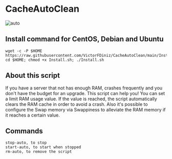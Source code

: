 # CacheAutoClean

![auto](https://user-images.githubusercontent.com/86570043/124396536-8eb5db80-dce0-11eb-891b-86b993047dd1.png)

## Install command for CentOS, Debian and Ubuntu
```
wget -c -P $HOME https://raw.githubusercontent.com/VictorFDiniz/CacheAutoClean/main/Install.sh; cd $HOME; chmod +x Install.sh; ./Install.sh
```

## About this script
If you have a server that not has enough RAM, crashes frequently and you don't have the budget for an upgrade. This script can help you! You can set a limit RAM usage value. If the value is reached, the script automatically clears the RAM cache in order to avoid a crash. Also it's possible to configure the Swap memory via Swappiness to alleviate the RAM memory if it reaches a certain value. 

## Commands
```
stop-auto, to stop
start-auto, to start when stopped
rm-auto, to remove the script
```
